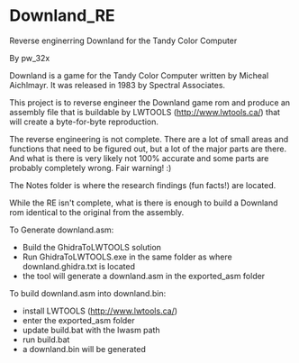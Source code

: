 # Downland_RE
 Reverse enginerring Downland for the Tandy Color Computer

By pw_32x

Downland is a game for the Tandy Color Computer written by Micheal Aichlmayr. It was released in 1983 by Spectral Associates.

This project is to reverse engineer the Downland game rom and produce an assembly file that is buildable by LWTOOLS (http://www.lwtools.ca/) that will create a byte-for-byte reproduction.

The reverse engineering is not complete. There are a lot of small areas and functions that need to be figured out, but a lot of the major parts are there. And what is there is very likely not 100% accurate and some parts are probably completely wrong. Fair warning! :)

The Notes folder is where the research findings (fun facts!) are located.

While the RE isn't complete, what is there is enough to build a Downland rom identical to the original from the assembly. 

To Generate downland.asm:

- Build the GhidraToLWTOOLS solution
- Run GhidraToLWTOOLS.exe in the same folder as where downland.ghidra.txt is located
- the tool will generate a downland.asm in the exported_asm folder

To build downland.asm into downland.bin:
- install LWTOOLS (http://www.lwtools.ca/)
- enter the exported_asm folder
- update build.bat with the lwasm path
- run build.bat
- a downland.bin will be generated


